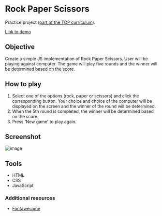 # Rock Paper Scissors

Practice project ([part of the TOP curriculum](https://www.theodinproject.com/courses/web-development-101/lessons/rock-paper-scissors)).

[Link to demo](https://lenachestnut.github.io/rock-paper-scissors/)

## Objective

Create a simple JS implementation of Rock Paper Scissors. User will be playing against computer. The game will play five rounds and the winner will be determined based on the score.

## How to play

1. Select one of the options (rock, paper or scissors) and click the corresponding button. Your choice and choice of the computer will be displayed on the screen and the winner of the round will be determined.
2. When the 5th round is completed, the winner will be determined based on the score.
3. Press 'New game' to play again.

## Screenshot

![image](https://user-images.githubusercontent.com/29921988/94259619-72a63200-ff37-11ea-943a-71eb6fdd5399.png)

## Tools

-   HTML
-   CSS
-   JavaScript

### Additional resources

-   [Fontawesome](https://fontawesome.com/)
